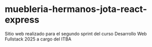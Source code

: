 # muebleria-hermanos-jota-react-express
Sitio web realizado para el segundo sprint del curso Desarrollo Web Fullstack 2025 a cargo del ITBA
